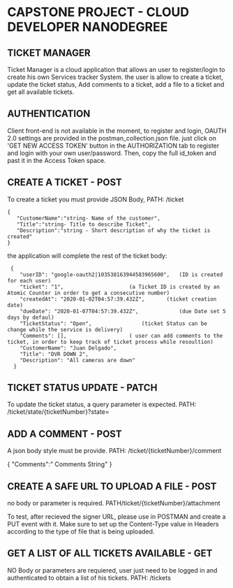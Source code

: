 

# CAPSTONE PROJECT - CLOUD DEVELOPER NANODEGREE
## TICKET MANAGER

Ticket Manager is a cloud application that allows an user to register/login to create his own Services tracker System. the user is allow to create a ticket, update the ticket status, Add comments to a ticket, add a file to a ticket and get all available tickets.

        
## AUTHENTICATION

Client front-end is not available in the moment, to register and login, OAUTH 2.0 settings are provided in the postman_collection.json file. just click on 'GET NEW ACCESS TOKEN' button in the AUTHORIZATION tab to register and login with your own user/password. Then, copy the full  id_token and past it in the Access Token space. 

## CREATE A TICKET - POST

To create a ticket you must provide JSON Body, PATH: /ticket

    {
       "CustomerName":"string- Name of the customer",
       "Title":"string- Title to describe Ticket",	
       "Description":"string - Short description of why the ticket is created"
    } 

the application will complete the rest of the ticket body:
 
     {
        "userID": "google-oauth2|103538163944583965600",   (ID is created for each user)
        "ticket": "1",					   (a Ticket ID is created by an Atomic Counter in order to get a consecutive number)
        "createdAt": "2020-01-02T04:57:39.432Z",	   (ticket creation date)
        "dueDate": "2020-01-07T04:57:39.432Z",             (due Date set 5 days by defaul)
        "TicketStatus": "Open",				   (ticket Status can be change while the service is delivery)
        "Comments": [],					   ( user can add comments to the ticket, in order to keep track of ticket process while resoultion)
        "CustomerName": "Juan Delgado",
        "Title": "DVR DOWN 2",
        "Description": "All cameras are down"
      }

## TICKET STATUS UPDATE - PATCH

To update the ticket status, a query parameter is expected. PATH: /ticket/state/{ticketNumber}?state=

## ADD A COMMENT - POST

A json body style must  be provide. PATH: /ticket/{ticketNumber}/comment

  {
   "Comments":" Comments String"
  }

## CREATE A SAFE URL TO UPLOAD A FILE - POST

no body or parameter is required. PATH/ticket/{ticketNumber}/attachment

To test, after recieved the signer URL, please use in POSTMAN and create a PUT event with it. Make sure to set up the Content-Type value in Headers according to the type of file that is being uploaded. 

## GET A LIST OF ALL TICKETS AVAILABLE - GET

NO Body or parameters are requiered, user just need to be logged in and authenticated to obtain a list of his tickets. PATH: /tickets
 













